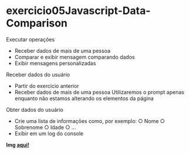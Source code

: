 # exercicio05Javascript-Data-Comparison

Executar operações

- Receber dados de mais de uma pessoa
- Comparar e exibir mensagem comparando dados
- Exibir mensagens personalizadas

Receber dados do usuário

- Partir do exercício anterior
- Receber dados de mais de uma pessoa
Utilizaremos o prompt apenas enquanto não estamos alterando os
elementos da página

Obter dados do usuário

- Crie uma lista de informações como, por exemplo:
○ Nome
○ Sobrenome
○ Idade
○ ...
- Exibir em um log do console


**Img <a href="https://prnt.sc/QeiRnv6olCtR">aqui!</a>**
